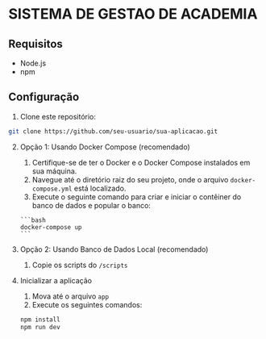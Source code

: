 # SISTEMA DE GESTAO DE ACADEMIA
 
## Requisitos
- Node.js
- npm

## Configuração
1. Clone este repositório:

```bash
git clone https://github.com/seu-usuario/sua-aplicacao.git
```

2. Opção 1: Usando Docker Compose (recomendado)

    1. Certifique-se de ter o Docker e o Docker Compose instalados em sua máquina.
     2. Navegue até o diretório raiz do seu projeto, onde o arquivo `docker-compose.yml` está localizado.
     3. Execute o seguinte comando para criar e iniciar o contêiner do banco de dados e popular o banco:

       ```bash
       docker-compose up
       ```

 3. Opção 2: Usando Banco de Dados Local (recomendado)
   
    1. Copie os scripts do `/scripts`

3. Inicializar a aplicação
  
    1. Mova até o arquivo `app`
    2. Execute os seguintes comandos:
      ```bash
      npm install
      npm run dev
      ```